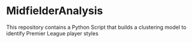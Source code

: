 # MidfielderAnalysis
This repository contains a Python Script that builds a clustering model to identify Premier League player styles

